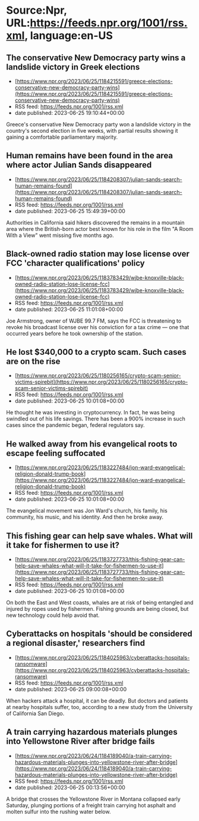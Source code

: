 # Source:Npr, URL:https://feeds.npr.org/1001/rss.xml, language:en-US

## The conservative New Democracy party wins a landslide victory in Greek elections
 - [https://www.npr.org/2023/06/25/1184215591/greece-elections-conservative-new-democracy-party-wins](https://www.npr.org/2023/06/25/1184215591/greece-elections-conservative-new-democracy-party-wins)
 - RSS feed: https://feeds.npr.org/1001/rss.xml
 - date published: 2023-06-25 19:10:44+00:00

Greece's conservative New Democracy party won a landslide victory in the country's second election in five weeks, with partial results showing it gaining a comfortable parliamentary majority.

## Human remains have been found in the area where actor Julian Sands disappeared
 - [https://www.npr.org/2023/06/25/1184208307/julian-sands-search-human-remains-found](https://www.npr.org/2023/06/25/1184208307/julian-sands-search-human-remains-found)
 - RSS feed: https://feeds.npr.org/1001/rss.xml
 - date published: 2023-06-25 15:49:39+00:00

Authorities in California said hikers discovered the remains in a mountain area where the British-born actor best known for his role in the film "A Room With a View" went missing five months ago.

## Black-owned radio station may lose license over FCC 'character qualifications' policy
 - [https://www.npr.org/2023/06/25/1183783429/wjbe-knoxville-black-owned-radio-station-lose-license-fcc](https://www.npr.org/2023/06/25/1183783429/wjbe-knoxville-black-owned-radio-station-lose-license-fcc)
 - RSS feed: https://feeds.npr.org/1001/rss.xml
 - date published: 2023-06-25 11:01:08+00:00

Joe Armstrong, owner of WJBE 99.7 FM, says the FCC is threatening to revoke his broadcast license over his conviction for a tax crime — one that occurred years before he took ownership of the station.

## He lost $340,000 to a crypto scam. Such cases are on the rise
 - [https://www.npr.org/2023/06/25/1180256165/crypto-scam-senior-victims-spirebit](https://www.npr.org/2023/06/25/1180256165/crypto-scam-senior-victims-spirebit)
 - RSS feed: https://feeds.npr.org/1001/rss.xml
 - date published: 2023-06-25 10:01:08+00:00

He thought he was investing in cryptocurrency. In fact, he was being swindled out of his life savings. There has been a 900% increase in such cases since the pandemic began, federal regulators say.

## He walked away from his evangelical roots to escape feeling suffocated
 - [https://www.npr.org/2023/06/25/1183227484/jon-ward-evangelical-religion-donald-trump-book](https://www.npr.org/2023/06/25/1183227484/jon-ward-evangelical-religion-donald-trump-book)
 - RSS feed: https://feeds.npr.org/1001/rss.xml
 - date published: 2023-06-25 10:01:08+00:00

The evangelical movement was Jon Ward's church, his family, his community, his music, and his identity. And then he broke away.

## This fishing gear can help save whales. What will it take for fishermen to use it?
 - [https://www.npr.org/2023/06/25/1183727733/this-fishing-gear-can-help-save-whales-what-will-it-take-for-fishermen-to-use-it](https://www.npr.org/2023/06/25/1183727733/this-fishing-gear-can-help-save-whales-what-will-it-take-for-fishermen-to-use-it)
 - RSS feed: https://feeds.npr.org/1001/rss.xml
 - date published: 2023-06-25 10:01:08+00:00

On both the East and West coasts, whales are at risk of being entangled and injured by ropes used by fishermen. Fishing grounds are being closed, but new technology could help avoid that.

## Cyberattacks on hospitals 'should be considered a regional disaster,' researchers find
 - [https://www.npr.org/2023/06/25/1184025963/cyberattacks-hospitals-ransomware](https://www.npr.org/2023/06/25/1184025963/cyberattacks-hospitals-ransomware)
 - RSS feed: https://feeds.npr.org/1001/rss.xml
 - date published: 2023-06-25 09:00:08+00:00

When hackers attack a hospital, it can be deadly. But doctors and patients at nearby hospitals suffer, too, according to a new study from the University of California San Diego.

## A train carrying hazardous materials plunges into Yellowstone River after bridge fails
 - [https://www.npr.org/2023/06/24/1184189040/a-train-carrying-hazardous-materials-plunges-into-yellowstone-river-after-bridge](https://www.npr.org/2023/06/24/1184189040/a-train-carrying-hazardous-materials-plunges-into-yellowstone-river-after-bridge)
 - RSS feed: https://feeds.npr.org/1001/rss.xml
 - date published: 2023-06-25 00:13:56+00:00

A bridge that crosses the Yellowstone River in Montana collapsed early Saturday, plunging portions of a freight train carrying hot asphalt and molten sulfur into the rushing water below.


